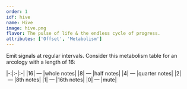 ```yaml
---
order: 1
idf: hive
name: Hive
image: hive.png
flavor: The pulse of life & the endless cycle of progress.
attributes: ['Offset', 'Metabolism']
---
```

Emit signals at regular intervals. Consider this metabolism table for an arcology with a length of 16:

|-:|:-|:-|
|16|&nbsp;&mdash;&nbsp;|whole notes|
|8|&nbsp;&mdash;&nbsp;|half notes|
|4|&nbsp;&mdash;&nbsp;|quarter notes|
|2|&nbsp;&mdash;&nbsp;|8th notes|
|1|&nbsp;&mdash;&nbsp;|16th notes|
|0|&nbsp;&mdash;&nbsp;|mute|